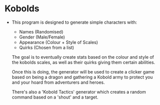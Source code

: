# Kobolds

- This program is designed to generate simple characters with:
    - Names (Randomised)
    - Gender (Male/Female)
    - Appearance (Colour + Style of Scales)
    - Quirks (Chosen from a list)
    
    The goal is to eventually create stats based on the colour and style of the kobolds scales,
    as well as their quirks giving them certain abilities. 
    
    Once this is doing, the generator will be used to create a clicker game based on being a
    dragon and gathering a Kobold army to protect you and your hoard from adventurers and
    heroes.   
    
    There's also a 'Kobold Tactics' generator which creates a random command based on a 'shout'
    and a target.
    
    
